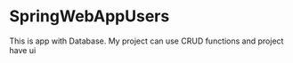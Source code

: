 # SpringWebAppUsers
This is app with Database. My project can use CRUD functions and project have ui
